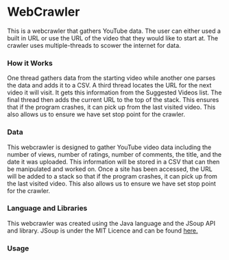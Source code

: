 # WebCrawler
This is a webcrawler that gathers YouTube data. The user can either used a built in URL or use the URL of the video that they would like to start at. The crawler uses multiple-threads to scower the internet for data.
### How it Works
One thread gathers data from the starting video while another one parses the data and adds it to a CSV. A third thread locates the URL for the next video it will visit. It gets this information from the Suggested Videos list. The final thread then adds the current URL to the top of the stack. This ensures that if the program crashes, it can pick up from the last visited video. This also allows us to ensure we have set stop point for the crawler.
### Data
This webcrawler is designed to gather YouTube video data including the number of views, number of ratings, number of comments, the title, and the date it was uploaded. This information will be stored in a CSV that can then be manipulated and worked on. Once a site has been accessed, the URL will be added to a stack so that if the program crashes, it can pick up from the last visited video. This also allows us to ensure we have set stop point for the crawler.
### Language and Libraries
This webcrawler was created using the Java language and the JSoup API and library. JSoup is under the MIT Licence and can be found [here.](https://jsoup.org/)
### Usage
